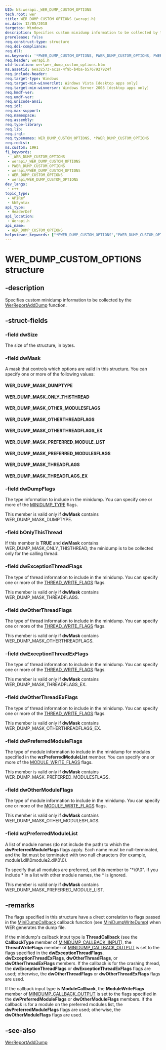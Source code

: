```yaml
---
UID: NS:werapi._WER_DUMP_CUSTOM_OPTIONS
tech.root: wer
title: WER_DUMP_CUSTOM_OPTIONS (werapi.h)
ms.date: 12/05/2018
targetos: Windows
description: Specifies custom minidump information to be collected by the WerReportAddDump function.
prerelease: false
req.construct-type: structure
req.ddi-compliance: 
req.dll: 
ms.keywords: '*PWER_DUMP_CUSTOM_OPTIONS, PWER_DUMP_CUSTOM_OPTIONS, PWER_DUMP_CUSTOM_OPTIONS structure pointer [Windows Error Reporting], WER_DUMP_CUSTOM_OPTIONS, WER_DUMP_CUSTOM_OPTIONS structure [Windows Error Reporting], WER_DUMP_MASK_DUMPTYPE, WER_DUMP_MASK_ONLY_THISTHREAD, WER_DUMP_MASK_OTHERTHREADFLAGS, WER_DUMP_MASK_OTHERTHREADFLAGS_EX, WER_DUMP_MASK_OTHER_MODULESFLAGS, WER_DUMP_MASK_PREFERRED_MODULESFLAGS, WER_DUMP_MASK_PREFERRED_MODULE_LIST, WER_DUMP_MASK_THREADFLAGS, WER_DUMP_MASK_THREADFLAGS_EX, base.wer_dump_custom_options, wer.wer_dump_custom_options, werapi/PWER_DUMP_CUSTOM_OPTIONS, werapi/WER_DUMP_CUSTOM_OPTIONS'
req.header: werapi.h
old-location: wer\wer_dump_custom_options.htm
ms.assetid: 6ea32573-ac1a-4f9b-b4ba-b5767927924f
req.include-header: 
req.target-type: Windows
req.target-min-winverclnt: Windows Vista [desktop apps only]
req.target-min-winversvr: Windows Server 2008 [desktop apps only]
req.kmdf-ver: 
req.umdf-ver: 
req.unicode-ansi: 
req.idl: 
req.max-support: 
req.namespace: 
req.assembly: 
req.type-library: 
req.lib: 
req.irql: 
req.typenames: WER_DUMP_CUSTOM_OPTIONS, *PWER_DUMP_CUSTOM_OPTIONS
req.redist: 
ms.custom: 19H1
f1_keywords:
 - _WER_DUMP_CUSTOM_OPTIONS
 - werapi/_WER_DUMP_CUSTOM_OPTIONS
 - PWER_DUMP_CUSTOM_OPTIONS
 - werapi/PWER_DUMP_CUSTOM_OPTIONS
 - WER_DUMP_CUSTOM_OPTIONS
 - werapi/WER_DUMP_CUSTOM_OPTIONS
dev_langs:
 - c++
topic_type:
 - APIRef
 - kbSyntax
api_type:
 - HeaderDef
api_location:
 - Werapi.h
api_name:
 - WER_DUMP_CUSTOM_OPTIONS
helpviewer_keywords: ["*PWER_DUMP_CUSTOM_OPTIONS","PWER_DUMP_CUSTOM_OPTIONS","PWER_DUMP_CUSTOM_OPTIONS structure pointer [Windows Error Reporting]","WER_DUMP_CUSTOM_OPTIONS","WER_DUMP_CUSTOM_OPTIONS structure [Windows Error Reporting]","WER_DUMP_MASK_DUMPTYPE","WER_DUMP_MASK_ONLY_THISTHREAD","WER_DUMP_MASK_OTHERTHREADFLAGS","WER_DUMP_MASK_OTHERTHREADFLAGS_EX","WER_DUMP_MASK_OTHER_MODULESFLAGS","WER_DUMP_MASK_PREFERRED_MODULESFLAGS","WER_DUMP_MASK_PREFERRED_MODULE_LIST","WER_DUMP_MASK_THREADFLAGS","WER_DUMP_MASK_THREADFLAGS_EX","base.wer_dump_custom_options","wer.wer_dump_custom_options","werapi/PWER_DUMP_CUSTOM_OPTIONS","werapi/WER_DUMP_CUSTOM_OPTIONS"]
---
```


# WER_DUMP_CUSTOM_OPTIONS structure


## -description

Specifies custom minidump information to be collected by the <a href="/windows/desktop/api/werapi/nf-werapi-werreportadddump">WerReportAddDump</a> function.

## -struct-fields

### -field dwSize

The size of the structure, in bytes.

### -field dwMask

A mask that controls which options are valid in this structure. You can specify one or more of the following values:

<a id="WER_DUMP_MASK_DUMPTYPE"></a>
<a id="wer_dump_mask_dumptype"></a>


#### WER_DUMP_MASK_DUMPTYPE

<a id="WER_DUMP_MASK_ONLY_THISTHREAD"></a>
<a id="wer_dump_mask_only_thisthread"></a>


#### WER_DUMP_MASK_ONLY_THISTHREAD

<a id="WER_DUMP_MASK_OTHER_MODULESFLAGS"></a>
<a id="wer_dump_mask_other_modulesflags"></a>


#### WER_DUMP_MASK_OTHER_MODULESFLAGS

<a id="WER_DUMP_MASK_OTHERTHREADFLAGS"></a>
<a id="wer_dump_mask_otherthreadflags"></a>


#### WER_DUMP_MASK_OTHERTHREADFLAGS

<a id="WER_DUMP_MASK_OTHERTHREADFLAGS_EX"></a>
<a id="wer_dump_mask_otherthreadflags_ex"></a>


#### WER_DUMP_MASK_OTHERTHREADFLAGS_EX

<a id="WER_DUMP_MASK_PREFERRED_MODULE_LIST"></a>
<a id="wer_dump_mask_preferred_module_list"></a>


#### WER_DUMP_MASK_PREFERRED_MODULE_LIST

<a id="WER_DUMP_MASK_PREFERRED_MODULESFLAGS"></a>
<a id="wer_dump_mask_preferred_modulesflags"></a>


#### WER_DUMP_MASK_PREFERRED_MODULESFLAGS

<a id="WER_DUMP_MASK_THREADFLAGS"></a>
<a id="wer_dump_mask_threadflags"></a>


#### WER_DUMP_MASK_THREADFLAGS

<a id="WER_DUMP_MASK_THREADFLAGS_EX"></a>
<a id="wer_dump_mask_threadflags_ex"></a>


#### WER_DUMP_MASK_THREADFLAGS_EX

### -field dwDumpFlags

The type information to include in the minidump. You can specify one or more of the <a href="/windows/desktop/api/minidumpapiset/ne-minidumpapiset-minidump_type">MINIDUMP_TYPE</a> flags. 

This member is valid only if <b>dwMask</b> contains WER_DUMP_MASK_DUMPTYPE.

### -field bOnlyThisThread

If this member is <b>TRUE</b> and <b>dwMask</b> contains WER_DUMP_MASK_ONLY_THISTHREAD, the minidump is to be collected only for the calling thread.

### -field dwExceptionThreadFlags

The type of thread information to include in the minidump. You can specify one or more of the <a href="/windows/desktop/api/minidumpapiset/ne-minidumpapiset-thread_write_flags">THREAD_WRITE_FLAGS</a> flags.

This member is valid only if <b>dwMask</b> contains WER_DUMP_MASK_THREADFLAGS.

### -field dwOtherThreadFlags

The type of thread information to include in the minidump. You can specify one or more of the <a href="/windows/desktop/api/minidumpapiset/ne-minidumpapiset-thread_write_flags">THREAD_WRITE_FLAGS</a> flags.

This member is valid only if <b>dwMask</b> contains WER_DUMP_MASK_OTHERTHREADFLAGS.

### -field dwExceptionThreadExFlags

The type of thread information to include in the minidump. You can specify one or more of the <a href="/windows/desktop/api/minidumpapiset/ne-minidumpapiset-thread_write_flags">THREAD_WRITE_FLAGS</a> flags.

This member is valid only if <b>dwMask</b> contains WER_DUMP_MASK_THREADFLAGS_EX.

### -field dwOtherThreadExFlags

The type of thread information to include in the minidump. You can specify one or more of the <a href="/windows/desktop/api/minidumpapiset/ne-minidumpapiset-thread_write_flags">THREAD_WRITE_FLAGS</a> flags.

This member is valid only if <b>dwMask</b> contains WER_DUMP_MASK_OTHERTHREADFLAGS_EX.

### -field dwPreferredModuleFlags

The type of module information to include in the minidump for modules specified in the <b>wzPreferredModuleList</b> member. You can specify one or more of the <a href="/windows/desktop/api/minidumpapiset/ne-minidumpapiset-module_write_flags">MODULE_WRITE_FLAGS</a> flags.

This member is valid only if <b>dwMask</b> contains WER_DUMP_MASK_PREFERRED_MODULESFLAGS.

### -field dwOtherModuleFlags

The type of module information to include in the minidump. You can specify one or more of the <a href="/windows/desktop/api/minidumpapiset/ne-minidumpapiset-module_write_flags">MODULE_WRITE_FLAGS</a> flags.

This member is valid only if <b>dwMask</b> contains WER_DUMP_MASK_OTHER_MODULESFLAGS.

### -field wzPreferredModuleList

A list of module names (do not include the path) to which the <b>dwPreferredModuleFlags</b> flags apply. Each name must be null-terminated, and the list must be terminated with two null characters (for example, module1.dll\0module2.dll\0\0).

To specify that all modules are preferred, set this member to "*\0\0". If you include * in a list with other module names, the * is ignored. 

This member is valid only if <b>dwMask</b> contains WER_DUMP_MASK_PREFERRED_MODULE_LIST.

## -remarks

The flags specified in this structure have a direct correlation to flags passed in the   <a href="/windows/desktop/api/minidumpapiset/nc-minidumpapiset-minidump_callback_routine">MiniDumpCallback</a> callback function (see <a href="/windows/desktop/api/minidumpapiset/nf-minidumpapiset-minidumpwritedump">MiniDumpWriteDump</a>) when WER generates the dump file.

If the minidump's callback input type is <b>ThreadCallback</b> (see the <b>CallbackType</b> member of <a href="/windows/win32/api/minidumpapiset/ns-minidumpapiset-minidump_callback_output">MINIDUMP_CALLBACK_INPUT</a>), the <b>ThreadWriteFlags</b> member of <a href="/windows/desktop/api/minidumpapiset/ns-minidumpapiset-minidump_callback_output">MINIDUMP_CALLBACK_OUTPUT</a> is set to the flags specified in the <b>dwExceptionThreadFlags</b>, <b>dwExceptionThreadExFlags</b>, <b>dwOtherThreadFlags</b>, or <b>dwOtherThreadExFlags</b> members. If the callback is for the crashing thread, the <b>dwExceptionThreadFlags</b> or <b>dwExceptionThreadExFlags</b> flags are used; otherwise, the  <b>dwOtherThreadFlags</b> or <b>dwOtherThreadExFlags</b> flags are used.

If the callback input type is <b>ModuleCallback</b>, the  <b>ModuleWriteFlags</b> member of <a href="/windows/win32/api/minidumpapiset/ns-minidumpapiset-minidump_callback_output">MINIDUMP_CALLBACK_OUTPUT</a> is set to the flags specified in the <b>dwPreferredModuleFlags</b> or <b>dwOtherModuleFlags</b> members. If the callback is for a module on the preferred modules list, the <b>dwPreferredModuleFlags</b> flags are used; otherwise, the <b>dwOtherModuleFlags</b> flags are used.

## -see-also

<a href="/windows/desktop/api/werapi/nf-werapi-werreportadddump">WerReportAddDump</a>